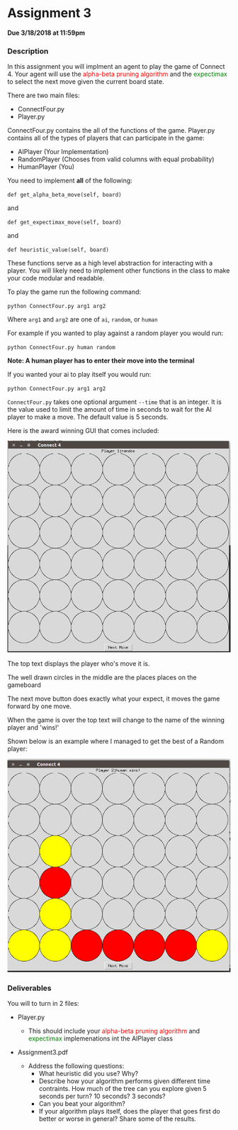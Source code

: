# Assignment 3

**Due 3/18/2018 at 11:59pm**

### Description

In this assignment you will implment an agent to play the game of Connect 4.
Your agent will use the <span style='color:red'>alpha-beta pruning algorithm</span>
and the <span style='color:green'>expectimax</span> to select the
next move given the current board state.

There are two main files:
- ConnectFour.py
- Player.py

ConnectFour.py contains the all of the functions of the game.
Player.py contains all of the types of players that can participate in the
game:
- AIPlayer (Your Implementation)
- RandomPlayer (Chooses from valid columns with equal probability)
- HumanPlayer (You)

You need to implement **all** of the following:

`def get_alpha_beta_move(self, board)`

and

`def get_expectimax_move(self, board)`

and

`def heuristic_value(self, board)`

These functions serve as a high level abstraction for interacting with a player.
You will likely need to implement other functions in the class to make your code
modular and readable.

To play the game run the following command:

`python ConnectFour.py arg1 arg2`

Where `arg1` and `arg2` are one of `ai`, `random`, or `human`

For example if you wanted to play against a random player you would run:

`python ConnectFour.py human random`

**Note: A human player has to enter their move into the terminal**

If you wanted your ai to play itself you would run:

`python ConnectFour.py arg1 arg2`

`ConnectFour.py` takes one optional argument `--time` that is an integer. It is
the value used to limit the amount of time in seconds to wait for the AI player
to make a move. The default value is 5 seconds.

Here is the award winning GUI that comes included:

![game](game.png)

The top text displays the player who's move it is.

The well drawn circles in the middle are the places places on the gameboard

The next move button does exactly what your expect, it moves the game forward
by one move.

When the game is over the top text will change to the name of the winning player
and 'wins!'

Shown below is an example where I managed to get the best of a Random player:

![game-over](game-over.png)

### Deliverables

You will to turn in 2 files:

- Player.py
  - This should include your <span style='color:red'>alpha-beta pruning algorithm</span>
  and <span style='color:green'>expectimax</span> implemenations int the AIPlayer
  class

- Assignment3.pdf
  - Address the following questions:
    - What heuristic did you use? Why?
    - Describe how your algorithm performs given different time contraints.
    How much of the tree can you explore given 5 seconds per turn? 10 seconds?
    3 seconds?
    - Can you beat your algorithm?
    - If your algorithm plays itself, does the player that goes first do better
    or worse in general? Share some of the results.



